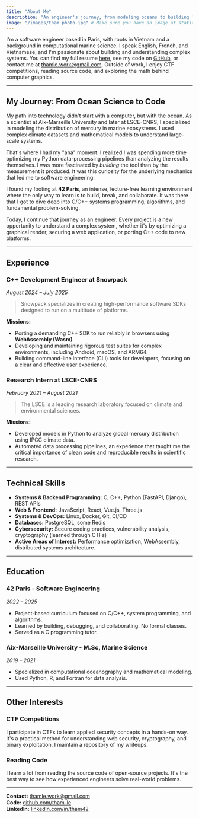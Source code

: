 ```yaml
---
title: "About Me"
description: "An engineer's journey, from modeling oceans to building low-level systems."
image: "/images/tham_photo.jpg" # Make sure you have an image at static/images/tham_photo.jpg
---
```


I'm a software engineer based in Paris, with roots in Vietnam and a background in computational marine science. I speak English, French, and Vietnamese, and I'm passionate about building and understanding complex systems. You can find my full resume [here](/ThamLE_resume.pdf), see my code on [GitHub](https://github.com/tham-le), or contact me at [thamle.work@gmail.com](mailto:thamle.work@gmail.com). Outside of work, I enjoy CTF competitions, reading source code, and exploring the math behind computer graphics.

---

## My Journey: From Ocean Science to Code

My path into technology didn't start with a computer, but with the ocean. As a scientist at Aix-Marseille University and later at LSCE-CNRS, I specialized in modeling the distribution of mercury in marine ecosystems. I used complex climate datasets and mathematical models to understand large-scale systems.

That's where I had my "aha" moment. I realized I was spending more time optimizing my Python data-processing pipelines than analyzing the results themselves. I was more fascinated by *building* the tool than by the measurement it produced. It was this curiosity for the underlying mechanics that led me to software engineering.

I found my footing at **42 Paris**, an intense, lecture-free learning environment where the only way to learn is to build, break, and collaborate. It was there that I got to dive deep into C/C++ systems programming, algorithms, and fundamental problem-solving.

Today, I continue that journey as an engineer. Every project is a new opportunity to understand a complex system, whether it's by optimizing a graphical render, securing a web application, or porting C++ code to new platforms.

---

## Experience

### **C++ Development Engineer at Snowpack**
*August 2024 – July 2025*

> Snowpack specializes in creating high-performance software SDKs designed to run on a multitude of platforms.

**Missions:**

*   Porting a demanding C++ SDK to run reliably in browsers using **WebAssembly (Wasm)**.
*   Developing and maintaining rigorous test suites for complex environments, including Android, macOS, and ARM64.
*   Building command-line interface (CLI) tools for developers, focusing on a clear and effective user experience.

### **Research Intern at LSCE-CNRS**
*February 2021 – August 2021*

> The LSCE is a leading research laboratory focused on climate and environmental sciences.

**Missions:**

*   Developed models in Python to analyze global mercury distribution using IPCC climate data.
*   Automated data processing pipelines, an experience that taught me the critical importance of clean code and reproducible results in scientific research.

---

## Technical Skills

*   **Systems & Backend Programming:** C, C++, Python (FastAPI, Django), REST APIs
*   **Web & Frontend:** JavaScript, React, Vue.js, Three.js
*   **Systems & DevOps:** Linux, Docker, Git, CI/CD
*   **Databases:** PostgreSQL, some Redis
*   **Cybersecurity:** Secure coding practices, vulnerability analysis, cryptography (learned through CTFs)
*   **Active Areas of Interest:** Performance optimization, WebAssembly, distributed systems architecture.

---

## Education

### **42 Paris - Software Engineering**
*2022 – 2025*
- Project-based curriculum focused on C/C++, system programming, and algorithms.
- Learned by building, debugging, and collaborating. No formal classes.
- Served as a C programming tutor.

### **Aix-Marseille University - M.Sc, Marine Science**
*2019 – 2021*
- Specialized in computational oceanography and mathematical modeling.
- Used Python, R, and Fortran for data analysis.

---

## Other Interests

### **CTF Competitions**
I participate in CTFs to learn applied security concepts in a hands-on way. It's a practical method for understanding web security, cryptography, and binary exploitation. I maintain a repository of my writeups.

### **Reading Code**
I learn a lot from reading the source code of open-source projects. It's the best way to see how experienced engineers solve real-world problems.

---

**Contact:** thamle.work@gmail.com  
**Code:** [github.com/tham-le](https://github.com/tham-le)  
**LinkedIn:** [linkedin.com/in/tham42](https://www.linkedin.com/in/tham42)
